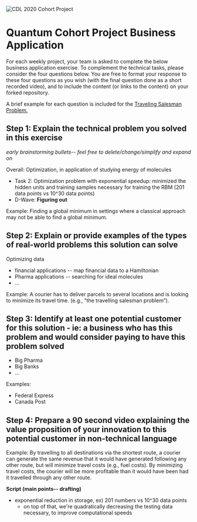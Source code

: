 ![CDL 2020 Cohort Project](../figures/CDL_logo.jpg)
# Quantum Cohort Project Business Application

For each weekly project, your team is asked to complete the below business application exercise.
To complement the technical tasks, please consider the four questions below.
You are free to format your response to these four questions as you wish (with the final question done as a short recorded video), and to include
the content (or links to the content) on your forked repository.

A brief example for each question is included for the 
[Traveling Salesman Problem.](https://en.wikipedia.org/wiki/Travelling_salesman_problem)

## Step 1: Explain the technical problem you solved in this exercise

*early brainstorming bullets-- feel free to delete/change/simplify and expand on*

Overall: Optimization, in application of studying energy of molecules

- Task 2: Optimization problem with exponential speedup: minimized the hidden units and training samples necessary for training the RBM (201 data points vs 10^30 data points)
- D-Wave: **Figuring out**

Example: Finding a global minimum in settings where a classical approach may not be able to find a global minimum.

## Step 2: Explain or provide examples of the types of real-world problems this solution can solve

Optimizing data
- financial applications -- map financial data to a Hamiltonian 
- Pharma applications -- searching for ideal molecules
- ...

Example: A courier has to deliver parcels to several locations and is looking to minimize its travel time. (e.g., “the travelling salesman problem”).

## Step 3: Identify at least one potential customer for this solution - ie: a business who has this problem and would consider paying to have this problem solved

- Big Pharma
- Big Banks
- ...

Examples: 
- Federal Express
- Canada Post

## Step 4: Prepare a 90 second video explaining the value proposition of your innovation to this potential customer in non-technical language

Example: By travelling to all destinations via the shortest route, a courier can generate the same revenue that it would have generated following any other route, but will minimize travel costs (e.g., fuel costs). By minimizing travel costs, the courier will be more profitable than it would have been had it travelled through any other route.

**Script (main points-- drafting)**
- exponential reduction in storage, ex) 201 numbers vs 10^30 data points
    - on top of that, we're quadratically decreasing the testing data necessary, to improve computational speeds